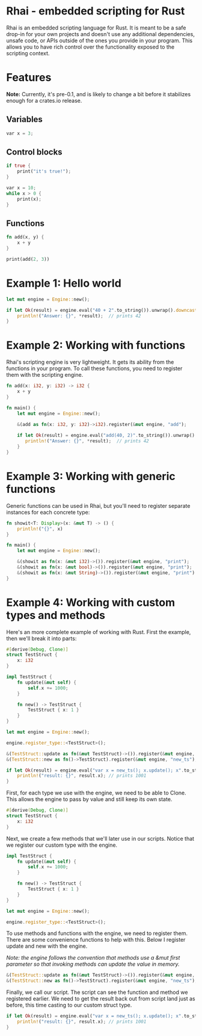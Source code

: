 # Rhai - embedded scripting for Rust

Rhai is an embedded scripting language for Rust.  It is meant to be a safe drop-in for your own projects and doesn't use any additional dependencies, unsafe code, or APIs outside of the ones you provide in your program.  This allows you to have rich control over the functionality exposed to the scripting context.

# Features

**Note:** Currently, it's pre-0.1, and is likely to change a bit before it stabilizes enough for a crates.io release.

## Variables

```Rust
var x = 3;
```

## Control blocks

```Rust
if true { 
    print("it's true!");
}
```

```Rust
var x = 10;
while x > 0 { 
    print(x);
}
```

## Functions

```Rust
fn add(x, y) {
    x + y
}

print(add(2, 3))
```

# Example 1: Hello world

```Rust
let mut engine = Engine::new();

if let Ok(result) = engine.eval("40 + 2".to_string()).unwrap().downcast::<i32>() {
    println!("Answer: {}", *result);  // prints 42
}
```
# Example 2: Working with functions

Rhai's scripting engine is very lightweight.  It gets its ability from the functions in your program.  To call these functions, you need to register them with the scripting engine.

```Rust
fn add(x: i32, y: i32) -> i32 {
    x + y
}

fn main() {
    let mut engine = Engine::new();

    &(add as fn(x: i32, y: i32)->i32).register(&mut engine, "add");
 
    if let Ok(result) = engine.eval("add(40, 2)".to_string()).unwrap().downcast::<i32>() {
       println!("Answer: {}", *result);  // prints 42
    }
}
```

# Example 3: Working with generic functions

Generic functions can be used in Rhai, but you'll need to register separate instances for each concrete type:

```Rust
fn showit<T: Display>(x: &mut T) -> () {
    println!("{}", x)
}

fn main() {
    let mut engine = Engine::new();

    &(showit as fn(x: &mut i32)->()).register(&mut engine, "print");
    &(showit as fn(x: &mut bool)->()).register(&mut engine, "print");
    &(showit as fn(x: &mut String)->()).register(&mut engine, "print");
}
```

# Example 4: Working with custom types and methods

Here's an more complete example of working with Rust.  First the example, then we'll break it into parts:

```Rust
#[derive(Debug, Clone)]
struct TestStruct {
    x: i32
}

impl TestStruct {
    fn update(&mut self) {
        self.x += 1000;
    }

    fn new() -> TestStruct {
        TestStruct { x: 1 }
    }
}

let mut engine = Engine::new();

engine.register_type::<TestStruct>();

&(TestStruct::update as fn(&mut TestStruct)->()).register(&mut engine, "update");
&(TestStruct::new as fn()->TestStruct).register(&mut engine, "new_ts");

if let Ok(result) = engine.eval("var x = new_ts(); x.update(); x".to_string()).unwrap().downcast::<TestStruct>() {
    println!("result: {}", result.x); // prints 1001
}
```

First, for each type we use with the engine, we need to be able to Clone.  This allows the engine to pass by value and still keep its own state.

```Rust
#[derive(Debug, Clone)]
struct TestStruct {
    x: i32
}
```

Next, we create a few methods that we'll later use in our scripts.  Notice that we register our custom type with the engine.
```Rust
impl TestStruct {
    fn update(&mut self) {
        self.x += 1000;
    }

    fn new() -> TestStruct {
        TestStruct { x: 1 }
    }
}

let mut engine = Engine::new();

engine.register_type::<TestStruct>();
```

To use methods and functions with the engine, we need to register them.  There are some convenience functions to help with this.  Below I register update and new with the engine.

*Note: the engine follows the convention that methods use a &mut first parameter so that invoking methods can update the value in memory.*

```Rust
&(TestStruct::update as fn(&mut TestStruct)->()).register(&mut engine, "update");
&(TestStruct::new as fn()->TestStruct).register(&mut engine, "new_ts");
```

Finally, we call our script.  The script can see the function and method we registered earlier.  We need to get the result back out from script land just as before, this time casting to our custom struct type.
```Rust
if let Ok(result) = engine.eval("var x = new_ts(); x.update(); x".to_string()).unwrap().downcast::<TestStruct>() {
    println!("result: {}", result.x); // prints 1001
}
```
